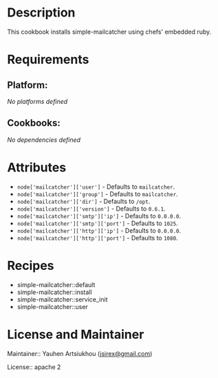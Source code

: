 # Description

This cookbook installs simple-mailcatcher using chefs' embedded ruby.

# Requirements

## Platform:

*No platforms defined*

## Cookbooks:

*No dependencies defined*

# Attributes

* `node['mailcatcher']['user']` -  Defaults to `mailcatcher`.
* `node['mailcatcher']['group']` -  Defaults to `mailcatcher`.
* `node['mailcatcher']['dir']` -  Defaults to `/opt`.
* `node['mailcatcher']['version']` -  Defaults to `0.6.1`.
* `node['mailcatcher']['smtp']['ip']` -  Defaults to `0.0.0.0`.
* `node['mailcatcher']['smtp']['port']` -  Defaults to `1025`.
* `node['mailcatcher']['http']['ip']` -  Defaults to `0.0.0.0`.
* `node['mailcatcher']['http']['port']` -  Defaults to `1080`.

# Recipes

* simple-mailcatcher::default
* simple-mailcatcher::install
* simple-mailcatcher::service_init
* simple-mailcatcher::user

# License and Maintainer

Maintainer:: Yauhen Artsiukhou (<jsirex@gmail.com>)

License:: apache 2
